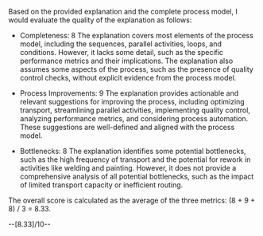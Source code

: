 Based on the provided explanation and the complete process model, I would evaluate the quality of the explanation as follows:

* Completeness: 8
The explanation covers most elements of the process model, including the sequences, parallel activities, loops, and conditions. However, it lacks some detail, such as the specific performance metrics and their implications. The explanation also assumes some aspects of the process, such as the presence of quality control checks, without explicit evidence from the process model.

* Process Improvements: 9
The explanation provides actionable and relevant suggestions for improving the process, including optimizing transport, streamlining parallel activities, implementing quality control, analyzing performance metrics, and considering process automation. These suggestions are well-defined and aligned with the process model.

* Bottlenecks: 8
The explanation identifies some potential bottlenecks, such as the high frequency of transport and the potential for rework in activities like welding and painting. However, it does not provide a comprehensive analysis of all potential bottlenecks, such as the impact of limited transport capacity or inefficient routing.

The overall score is calculated as the average of the three metrics: (8 + 9 + 8) / 3 = 8.33.

--[8.33]/10--